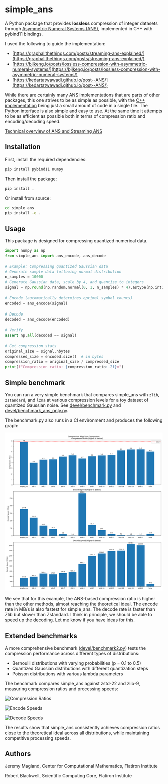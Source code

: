 # simple_ans

A Python package that provides **lossless** compression of integer datasets through [Asymmetric Numeral Systems (ANS)](https://ieeexplore.ieee.org/document/7170048), implemented in C++ with pybind11 bindings.

I used the following to guide the implementation:
* [https://graphallthethings.com/posts/streaming-ans-explained/](https://graphallthethings.com/posts/streaming-ans-explained/).
* [https://bjlkeng.io/posts/lossless-compression-with-asymmetric-numeral-systems/](https://bjlkeng.io/posts/lossless-compression-with-asymmetric-numeral-systems/)
* [https://kedartatwawadi.github.io/post--ANS/](https://kedartatwawadi.github.io/post--ANS/)

While there are certainly many ANS implementations that are parts of other packages, this one strives to be as simple as possible, with the [C++ implementation](./simple_ans/cpp) being just a small amount of code in a single file. The Python interface is also simple and easy to use. At the same time it attempts to be as efficient as possible both in terms of compression ratio and encoding/decoding speed.

[Technical overview of ANS and Streaming ANS](./doc/technical_overview.md)

## Installation

First, install the required dependencies:

```bash
pip install pybind11 numpy
```

Then install the package:

```bash
pip install .
```

Or install from source:

```bash
cd simple_ans
pip install -e .
```

## Usage

This package is designed for compressing quantized numerical data.

```python
import numpy as np
from simple_ans import ans_encode, ans_decode

# Example: Compressing quantized Gaussian data
# Generate sample data following normal distribution
n_samples = 10000
# Generate Gaussian data, scale by 4, and quantize to integers
signal = np.round(np.random.normal(0, 1, n_samples) * 4).astype(np.int32)

# Encode (automatically determines optimal symbol counts)
encoded = ans_encode(signal)

# Decode
decoded = ans_decode(encoded)

# Verify
assert np.all(decoded == signal)

# Get compression stats
original_size = signal.nbytes
compressed_size = encoded.size()  # in bytes
compression_ratio = original_size / compressed_size
print(f"Compression ratio: {compression_ratio:.2f}x")
```

## Simple benchmark

You can run a very simple benchmark that compares simple_ans with `zlib`, `zstandard`, and `lzma` at various compression levels for a toy dataset of quantized Gaussian noise. See [devel/benchmark.py](./devel/benchmark.py) and [devel/benchmark_ans_only.py](./devel/benchmark_ans_only.py).

The benchmark.py also runs in a CI environment and produces the following graph:

![Benchmark](https://github.com/magland/simple_ans/blob/benchmark-results/benchmark-results/benchmark.png?raw=true)

We see that for this example, the ANS-based compression ratio is higher than the other methods, almost reaching the theoretical ideal. The encode rate in MB/s is also fastest for simple_ans. The decode rate is faster than Zlib but slower than Zstandard. I think in principle, we should be able to speed up the decoding. Let me know if you have ideas for this.

## Extended benchmarks

A more comprehensive benchmark ([devel/benchmark2.py](./devel/benchmark2.py)) tests the compression performance across different types of distributions:

* Bernoulli distributions with varying probabilities (p = 0.1 to 0.5)
* Quantized Gaussian distributions with different quantization steps
* Poisson distributions with various lambda parameters

The benchmark compares simple_ans against zstd-22 and zlib-9, measuring compression ratios and processing speeds:

![Compression Ratios](https://github.com/magland/simple_ans/blob/benchmark-results/benchmark-results/benchmark2_compression_ratio.png?raw=true)

![Encode Speeds](https://github.com/magland/simple_ans/blob/benchmark-results/benchmark-results/benchmark2_encode_rate.png?raw=true)

![Decode Speeds](https://github.com/magland/simple_ans/blob/benchmark-results/benchmark-results/benchmark2_decode_rate.png?raw=true)

The results show that simple_ans consistently achieves compression ratios close to the theoretical ideal across all distributions, while maintaining competitive processing speeds.

## Authors

Jeremy Magland, Center for Computational Mathematics, Flatiron Institute

Robert Blackwell, Scientific Computing Core, Flatiron Institute
